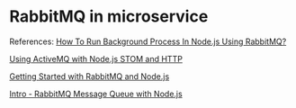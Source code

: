 # RabbitMQ in microservice


References: 
[How To Run Background Process In Node.js Using RabbitMQ?](!https://www.zeolearn.com/magazine/background-processing-in-node-js)

[Using ActiveMQ with Node.js STOM and HTTP](!https://medium.com/@mackplevine/using-activemq-with-node-js-stomp-and-http-b251ce8d995)

[Getting Started with RabbitMQ and Node.js](!https://www.cloudamqp.com/blog/2015-05-19-part2-2-rabbitmq-for-beginners_example-and-sample-code-node-js.html)

[Intro - RabbitMQ Message Queue with Node.js](!https://medium.com/@deshan.m/intro-rabbitmq-message-queue-with-nodejs-b9fa9411c9a8)